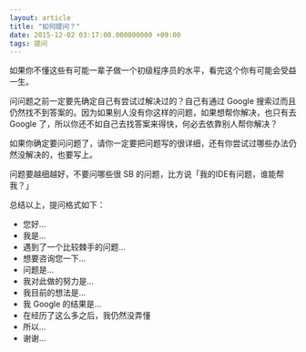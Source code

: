 ```yaml
---
layout: article
title: "如何提问？"
date: 2015-12-02 03:17:00.000000000 +09:00
tags: 提问
---
```


如果你不懂这些有可能一辈子做一个初级程序员的水平，看完这个你有可能会受益一生。

问问题之前一定要先确定自己有尝试过解决过的？自己有通过 Google 搜索过而且仍然找不到答案的。因为如果别人没有你这样的问题，如果想帮你解决，也只有去 Google 了，所以你还不如自己去找答案来得快，何必去依靠别人帮你解决？

如果你确定要问问题了，请你一定要把问题写的很详细，还有你尝试过哪些办法仍然没解决的，也要写上。

问题要越细越好，不要问哪些很 SB 的问题，比方说「我的IDE有问题，谁能帮我？」

总结以上，提问格式如下：

* 您好...
* 我是...
* 遇到了一个比较棘手的问题...
* 想要咨询您一下...
* 问题是...
* 我对此做的努力是...
* 我目前的想法是...
* 我 Google 的结果是...
* 在经历了这么多之后，我仍然没弄懂
* 所以...
* 谢谢...
